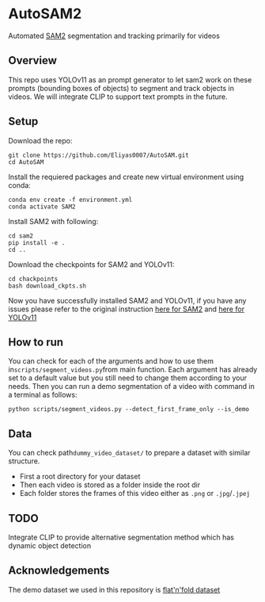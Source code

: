 # AutoSAM2
Automated [SAM2](https://github.com/facebookresearch/sam2) segmentation and tracking primarily for videos

## Overview
This repo uses YOLOv11 as an prompt generator to let sam2 work on these prompts (bounding boxes of objects) to segment and track objects in videos. We will integrate CLIP to support text prompts in the future.

## Setup
Download the repo:
```
git clone https://github.com/Eliyas0007/AutoSAM.git
cd AutoSAM
```
Install the requiered packages and create new virtual environment using conda:
```
conda env create -f environment.yml
conda activate SAM2
```
Install SAM2 with following:
```
cd sam2
pip install -e .
cd ..
```
Download the checkpoints for SAM2 and YOLOv11:
```
cd chackpoints
bash download_ckpts.sh
```
Now you have successfully installed SAM2 and YOLOv11, if you have any issues please refer to the original instruction [here for SAM2](https://github.com/facebookresearch/sam2) and [here for YOLOv11](https://github.com/ultralytics/ultralytics)

## How to run
You can check for each of the arguments and how to use them in```scripts/segment_videos.py```from main function. Each argument has already set to a default value but you still need to change them according to your needs. Then you can run a demo segmentation of a video with command in a terminal as follows:
```
python scripts/segment_videos.py --detect_first_frame_only --is_demo
```
## Data
You can check path```dummy_video_dataset/``` to prepare a dataset with similar structure.
- First a root directory for your dataset
- Then each video is stored as a folder inside the root dir
- Each folder stores the frames of this video either as ```.png``` or ```.jpg```/```.jpej```

## TODO
Integrate CLIP to provide alternative segmentation method which has dynamic object detection

## Acknowledgements
The demo dataset we used in this repository is [flat'n'fold dataset](https://arxiv.org/abs/2409.18297)



